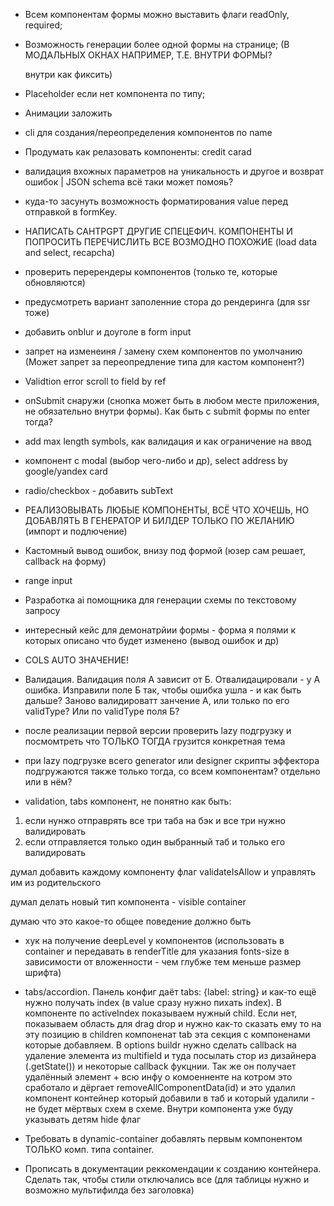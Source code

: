 - Всем компонентам формы можно выставить флаги readOnly, required;

- Возможность генерации более одной формы на странице; (В МОДАЛЬНЫХ ОКНАХ НАПРИМЕР, Т.Е. ВНУТРИ ФОРМЫ? <form> внутри <form> как фиксить)

- Placeholder если нет компонента по типу;

- Анимации заложить

- cli для создания/переопределения компонентов по name

- Продумать как релазовать компоненты: credit carad

- валидация вхожных параметров на уникальность и другое и возврат ошибок | JSON schema всё таки может помояь?

- куда-то засунуть возможность форматирования value перед отправкой в formKey.

- НАПИСАТЬ CAHTPGPT ДРУГИЕ СПЕЦЕФИЧ. КОМПОНЕНТЫ И ПОПРОСИТЬ ПЕРЕЧИСЛИТЬ ВСЕ ВОЗМОДНО ПОХОЖИЕ (load data and select, recapcha)

- проверить перерендеры компонентов (только те, которые обновляются)

- предусмотреть вариант заполенние стора до рендеринга (для ssr тоже)

- добавить onblur и доуголе в form input

- запрет на изменеиня / замену схем компонентов по умолчанию (Может запрет за переопредление типа для кастом компонент?)

- Validtion error scroll to field by ref

- onSubmit снаружи (снопка может быть в любом месте приложения, не обязательно внутри формы). Как быть с submit формы по enter тогда?

- add max length symbols, как валидация и как ограничение на ввод

- компонент с modal (выбор чего-либо и др), select address by google/yandex card

- radio/checkbox - добавить subText

- РЕАЛИЗОВЫВАТЬ ЛЮБЫЕ КОМПОНЕНТЫ, ВСЁ ЧТО ХОЧЕШЬ, НО ДОБАВЛЯТЬ В ГЕНЕРАТОР И БИЛДЕР ТОЛЬКО ПО ЖЕЛАНИЮ (импорт и подлючение)

- Кастомный вывод ошибок, внизу под формой (юзер сам решает, callback на форму)

- range input

- Разработка ai помощника для генерации схемы по текстовому запросу

- интересный кейс для демонатрйии формы - форма я полями к которых описано что будет изменено (вывод ошибок и др)

- COLS AUTO ЗНАЧЕНИЕ!

- Валидация. Валидация поля А зависит от Б. Отвалидацировали - у А ошибка. Изправили поле Б так, чтобы ошибка ушла - и как быть дальше? Заново валидироватт занчение А, или только по его validType? Или по validType поля Б?

- после реализации первой версии проверить lazy подгрузку и посмомтреть что ТОЛЬКО ТОГДА грузится конкретная тема
- при lazy подгрузке всего generator или designer скрипты эффектора подгружаются также только тогда, со всем компонентам? отдельно или в нём?

- validation, tabs компонент, не понятно как быть:
1. если нунжо отправрять все три таба на бэк и все три нужно валидировать
2. если отправляется только один выбранный таб и только его валидировать

думал добавить каждому компоненту флаг validateIsAllow и управлять им из родительского

думал делать новый тип компонента - visible container

думаю что это какое-то общее поведение должно быть 

- хук на получение deepLevel у компонентов (использовать в container и передавать в renderTitle для указания fonts-size в зависимости от вложенности - чем глубже тем меньше размер шрифта)

- tabs/accordion. Панель конфиг даёт tabs: {label: string} и как-то ещё нужно получать index (в value сразу нужно пихать index). В компоненте по activeIndex показываем нужный child. Если нет, показываем область для drag drop и нужно как-то сказать ему то на эту позицию в children компоненат tab эта секция с компоненами которые добавляем.
В options buildr нужно сделать callback на удаление элемента из multifield и туда посылать стор из дизайнера (.getState()) и некоторые callback фукцнии. Так же он получает удалённый элемент + всю инфу о комоенненте на котром это сработало и дёргает removeAllComponentData(id) и это удалил компонент контейнер который добавили в таб и который удалили - не будет мёртвых схем в схеме.
Внутри компонента уже буду указывать детям hide флаг

- Требовать в dynamic-container добавлять первым компонентом ТОЛЬКО комп. типа container.

- Прописать в документации реккомендации к созданию контейнера. Сделать так, чтобы стили отключались все (для таблицы нужно и возможно мультифилда без заголовка)